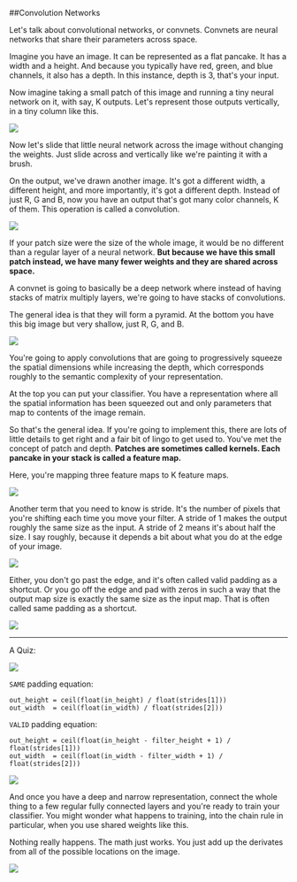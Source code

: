 ##Convolution Networks

Let's talk about convolutional networks, or convnets. Convnets are neural networks that share their parameters across space.

Imagine you have an image. It can be represented as a flat pancake. It has a width and a height. And because you typically have red, green, and blue channels, it also has a depth. In this instance, depth is 3, that's your input.

Now imagine taking a small patch of this image and running a tiny neural network on it, with say, K outputs. Let's represent those outputs vertically, in a tiny column like this.

![](http://okye062gb.bkt.clouddn.com/2017-04-19-082939.jpg)

Now let's slide that little neural network across the image without changing the weights. Just slide across and vertically like we're painting it with a brush.

On the output, we've drawn another image. It's got a different width, a different height, and more importantly, it's got a different depth. Instead of just R, G and B, now you have an output that's got many color channels, K of them. This operation is called a convolution.

![](http://okye062gb.bkt.clouddn.com/2017-04-19-083152.jpg)

If your patch size were the size of the whole image, it would be no different than a regular layer of a neural network. **But because we have this small patch instead, we have many fewer weights and they are shared across space.**

A convnet is going to basically be a deep network where instead of having stacks of matrix multiply layers, we're going to have stacks of convolutions.

The general idea is that they will form a pyramid. At the bottom you have this big image but very shallow, just R, G, and B.

![](http://okye062gb.bkt.clouddn.com/2017-04-19-083418.jpg)

You're going to apply convolutions that are going to progressively squeeze the spatial dimensions while increasing the depth, which corresponds roughly to the semantic complexity of your representation.

At the top you can put your classifier. You have a representation where all the spatial information has been squeezed out and only parameters that map to contents of the image remain.

So that's the general idea. If you're going to implement this, there are lots of little details to get right and a fair bit of lingo to get used to. You've met the concept of patch and depth. **Patches are sometimes called kernels. Each pancake in your stack is called a feature map.** 

Here, you're mapping three feature maps to K feature maps.

![](http://okye062gb.bkt.clouddn.com/2017-04-19-083815.jpg)

Another term that you need to know is stride. It's the number of pixels that you're shifting each time you move your filter. A stride of 1 makes the output roughly the same size as the input. A stride of 2 means it's about half the size. I say roughly, because it depends a bit about what you do at the edge of your image.

![](http://okye062gb.bkt.clouddn.com/2017-04-19-083917.jpg)


Either, you don't go past the edge, and it's often called valid padding as a shortcut. Or you go off the edge and pad with zeros in such a way that the output map size is exactly the same size as the input map. That is often called same padding as a shortcut.

![](http://okye062gb.bkt.clouddn.com/2017-04-19-084145.jpg)


<hr>

A Quiz:

![](http://okye062gb.bkt.clouddn.com/2017-04-19-084700.jpg)

`SAME` padding equation:

```
out_height = ceil(float(in_height) / float(strides[1]))
out_width  = ceil(float(in_width) / float(strides[2]))
```


`VALID` padding equation:

```
out_height = ceil(float(in_height - filter_height + 1) / float(strides[1]))
out_width  = ceil(float(in_width - filter_width + 1) / float(strides[2]))
```

![](http://okye062gb.bkt.clouddn.com/2017-04-19-085355.jpg)

And once you have a deep and narrow representation, connect the whole thing to a few regular fully connected layers and you're ready to train your classifier. You might wonder what happens to training, into the chain rule in particular, when you use shared weights like this.

Nothing really happens. The math just works. You just add up the derivates from all of the possible locations on the image.

![](http://okye062gb.bkt.clouddn.com/2017-04-19-085431.jpg)

